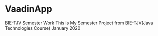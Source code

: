 # VaadinApp
BIE-TJV Semester Work
This is My Semester Project from BIE-TJV(Java Technologies Course) 
January 2020
